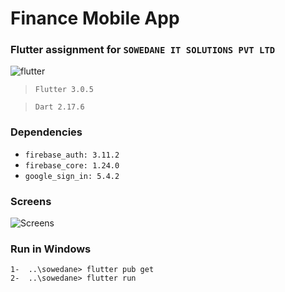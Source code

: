 # Finance Mobile App
### Flutter assignment for `SOWEDANE IT SOLUTIONS PVT LTD`


![flutter](https://user-images.githubusercontent.com/59501811/195680567-1fdfd454-27bf-4583-aab0-4f8b51bf6fbc.png)


>```Flutter 3.0.5 ```

>```Dart 2.17.6 ```

### Dependencies
- ```firebase_auth: 3.11.2 ```
-  ```firebase_core: 1.24.0 ```
-  ```google_sign_in: 5.4.2 ```

### Screens

![Screens](https://user-images.githubusercontent.com/59501811/195679551-2ce99111-7400-4cdc-8832-83abde1e44da.png)


### Run in Windows
    1-  ..\sowedane> flutter pub get
    2-  ..\sowedane> flutter run
